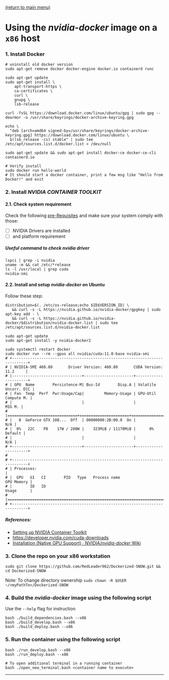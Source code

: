 [(return to main menu)](https://github.com/RedLeader962/Dockerized-SNOW)
# Using the _nvidia-docker_ image on a `x86` host

### 1. Install Docker

```shell
# uninstall old docker version
sudo apt-get remove docker docker-engine docker.io containerd runc

sudo apt-get update
sudo apt-get install \
    apt-transport-https \
    ca-certificates \
    curl \
    gnupg \
    lsb-release
    
curl -fsSL https://download.docker.com/linux/ubuntu/gpg | sudo gpg --dearmor -o /usr/share/keyrings/docker-archive-keyring.gpg

echo \
  "deb [arch=amd64 signed-by=/usr/share/keyrings/docker-archive-keyring.gpg] https://download.docker.com/linux/ubuntu \
  $(lsb_release -cs) stable" | sudo tee /etc/apt/sources.list.d/docker.list > /dev/null

sudo apt-get update && sudo apt-get install docker-ce docker-ce-cli containerd.io

# Verify install
sudo docker run hello-world
# It should start a docker container, print a few msg like "Hello from Docker!" and exit
```

### 2. Install _NVIDIA CONTAINER TOOLKIT_
#### 2.1. Check system requirement
Check the following [pre-Requisites](https://docs.nvidia.com/datacenter/cloud-native/container-toolkit/install-guide.html#pre-requisites)
and make sure your system comply with those:
- [ ] NVIDIA Drivers are installed
- [ ] and platform requirement

##### Useful command to check nvidia driver
```shell
lspci | grep -i nvidia
uname -m && cat /etc/*release
ls -l /usr/local | grep cuda
nvidia-smi
```


#### 2.2. Install and setup _nvidia-docker_ on Ubuntu
Follow these step:
```shell
distribution=$(. /etc/os-release;echo $ID$VERSION_ID) \
   && curl -s -L https://nvidia.github.io/nvidia-docker/gpgkey | sudo apt-key add - \
   && curl -s -L https://nvidia.github.io/nvidia-docker/$distribution/nvidia-docker.list | sudo tee /etc/apt/sources.list.d/nvidia-docker.list
   
sudo apt-get update
sudo apt-get install -y nvidia-docker2

sudo systemctl restart docker
sudo docker run --rm --gpus all nvidia/cuda:11.0-base nvidia-smi
# +-----------------------------------------------------------------------------+
# | NVIDIA-SMI 460.80       Driver Version: 460.80       CUDA Version: 11.2     |
# |-------------------------------+----------------------+----------------------+
# | GPU  Name        Persistence-M| Bus-Id        Disp.A | Volatile Uncorr. ECC |
# | Fan  Temp  Perf  Pwr:Usage/Cap|         Memory-Usage | GPU-Util  Compute M. |
# |                               |                      |               MIG M. |
# |===============================+======================+======================|
# |   0  GeForce GTX 108...  Off  | 00000000:2B:00.0  On |                  N/A |
# |  0%   22C    P8    17W / 280W |    323MiB / 11170MiB |      0%      Default |
# |                               |                      |                  N/A |
# +-------------------------------+----------------------+----------------------+
# 
# +-----------------------------------------------------------------------------+
# | Processes:                                                                  |
# |  GPU   GI   CI        PID   Type   Process name                  GPU Memory |
# |        ID   ID                                                   Usage      |
# |=============================================================================|
# +-----------------------------------------------------------------------------+
```

##### References: 
- [Setting up NVIDIA Container Toolkit](https://docs.nvidia.com/datacenter/cloud-native/container-toolkit/install-guide.html#setting-up-nvidia-container-toolkit)
- https://developer.nvidia.com/cuda-downloads
- [Installation (Native GPU Support) · NVIDIA/_nvidia-docker_ Wiki](https://github.com/NVIDIA/nvidia-docker/wiki/Installation-(Native-GPU-Support))


### 3. Clone the repo on your x86 workstation
```shell
sudo git clone https://github.com/RedLeader962/Dockerized-SNOW.git && cd Dockerized-SNOW
```
Note: To change directory ownership `sudo chown -R $USER ~/<myPathTo>/Dockerized-SNOW`

### 4. Build the _nvidia-docker_ image using the following script
Use the `--help` flag for instruction
```shell
bash ./build_dependencies.bash --x86
bash ./build_develop.bash --x86
bash ./build_deploy.bash --x86
```

### 5. Run the container using the following script
```shell
bash ./run_develop.bash --x86
bash ./run_deploy.bash --x86

# To open additional terminal in a running container 
bash ./open_new_terminal.bash <container name to execute>
```

---